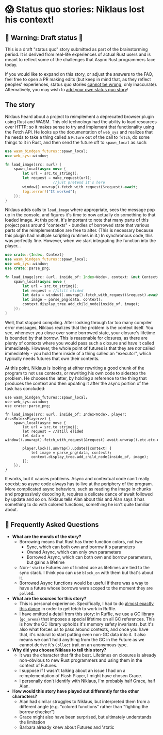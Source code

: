 # 😱 Status quo stories: Niklaus lost his context!

## 🚧 Warning: Draft status 🚧

This is a draft "status quo" story submitted as part of the brainstorming period. It is derived from real-life experiences of actual Rust users and is meant to reflect some of the challenges that Async Rust programmers face today. 

If you would like to expand on this story, or adjust the answers to the FAQ, feel free to open a PR making edits (but keep in mind that, as they reflect peoples' experiences, status quo stories [cannot be wrong], only inaccurate). Alternatively, you may wish to [add your own status quo story][htvsq]!

## The story

Niklaus heard about a project to reimplement a deprecated browser plugin using Rust and WASM. This old technology had the ability to load resources over HTTP; so it makes sense to try and implement that functionality using the Fetch API. He looks up the documentation of `web_sys` and realizes that he needs to take a thing called a `Future` out of the call to `fetch`, do some things to it in Rust, and then send the future off to `spawn_local` as such:

```rust
use wasm_bindgen_futures::spawn_local;
use web_sys::window;

fn load_image(src: &url) {
    spawn_local(async move {
        let url = src.to_string();
        let request = make_request(url);
                      //just pretend it's here
        window().unwrap().fetch_with_request(&request).await;
        log::error!("It worked");
    });
}
```

Niklaus adds calls to `load_image` where appropriate, sees the message pop up in the console, and figures it's time to now actually do something to that loaded image. At this point, it's important to note that many parts of this project pass around "contexts" - bundles of borrowed state that various parts of the reimplementation are free to alter. (This is necessary because this plugin had multiple scripting runtimes in it.) In synchronous code, this was perfectly fine. However, when we start integrating the function into the player...

```rust
use crate::{Index, Context}
use wasm_bindgen_futures::spawn_local;
use web_sys::window;
use crate::parse_png;

fn load_image(src: &url, inside_of: Index<Node>, context: &mut Context<'_>) {
    spawn_local(async move {
        let url = src.to_string();
        let request = //still elided
        let data = window().unwrap().fetch_with_request(&request).await.unwrap().etc.etc.etc;
        let image = parse_png(data, context);
        context.display_tree.add_child_node(inside_of, image);
    });
}
```

Well, that stopped compiling. After looking through far too many compiler error messages, Niklaus realizes that the problem is the context itself. You see, whenever you close over some borrowed state, your closure's lifetime is bounded by that borrow. This is reasonable for closures, as there are plenty of contexts where you would pass such a closure and have it called immediately. However, the whole point of futures is that they are *not* called immediately - you hold them inside of a thing called an "executor", which typically needs futures that own their contents.

At this point, Niklaus is looking at either rewriting a good chunk of the program to not use contexts, or rewriting his own code to sidestep the problem. He chooses the latter, by holding a reference to the thing that produces the context and then updating it after the async portion of the task has concluded:

```use crate::{Index, Player}
use wasm_bindgen_futures::spawn_local;
use web_sys::window;
use crate::parse_png;

fn load_image(src: &url, inside_of: Index<Node>, player: Arc<Mutex<Player>>) {
    spawn_local(async move {
        let url = src.to_string();
        let request = //still elided
        let data = window().unwrap().fetch_with_request(&request).await.unwrap().etc.etc.etc;

        player.lock().unwrap().update(|context| {
            let image = parse_png(data, context);
            context.display_tree.add_child_node(inside_of, image);
        });
    });
}
```

It works, but it causes problems. Async and contextual code can't really coexist; so async code always has to live at the periphery of the program. More complicated async behaviors, such as reading the image in chunks and progressively decoding it, requires a delicate dance of await followed by update and so on. Niklaus tells Alan about this and Alan says it has something to do with colored functions, something he isn't quite familiar about.

## 🤔 Frequently Asked Questions

* **What are the morals of the story?**
    * Borrowing means that Rust has three function colors, not two:
      * Sync, which can both own and borrow it's parameters
      * Owned Async, which can only own parameters
      * Borrowed Async, which can both own and borrow parameters, but gains a lifetime
    * Non-`'static` Futures are of limited use as lifetimes are tied to the sync stack. I think you can use `block_on` with them but that's about it.
    * Borrowed Async functions would be useful if there was a way to have a future whose borrows were scoped to the moment they are `poll`ed.
* **What are the sources for this story?**
    * This is personal experience. Specifically, I had to do [almost exactly this dance][RuffleAsync] in order to get fetch to work in Ruffle.
    * I have omitted a detail from this story: in Ruffle, we use a GC library (`gc_arena`) that imposes a special lifetime on all GC references. This is how the GC library upholds it's memory safety invariants, but it's also what forces us to pass around contexts, and once you have that, it's natural to start putting even non-GC data into it. It also means we can't hold anything from the GC in the Future as we cannot derive it's `Collect` trait on an anonymous type.
* **Why did you choose Niklaus to tell this story?**
    * It was the character that fit the best. Lifetimes on closures is already non-obvious to new Rust programmers and using them in the context of Futures.
    * I suppose if I wasn't talking about an issue I had on a reimplementation of Flash Player, I might have chosen Grace.
    * I personally don't identify with Niklaus, I'm probably half Grace, half Alan.
* **How would this story have played out differently for the other characters?**
    * Alan had similar struggles to Niklaus, but interpreted them from a different angle (e.g. "colored functions" rather than "fighting the borrow checker")
    * Grace might also have been surprised, but ultimately understands the limitation
    * Barbara already knew about Futures and 'static

[character]: ../characters.md
[status quo stories]: ./status_quo.md
[Alan]: ../characters/alan.md
[Grace]: ../characters/grace.md
[Niklaus]: ../characters/niklaus.md
[Barbara]: ../characters/barbara.md
[htvsq]: ../how_to_vision/status_quo.md
[cannot be wrong]: ../how_to_vision/comment.md#comment-to-understand-or-improve-not-to-negate-or-dissuade
[RuffleAsync]: https://github.com/ruffle-rs/ruffle/blob/master/core/src/loader.rs

